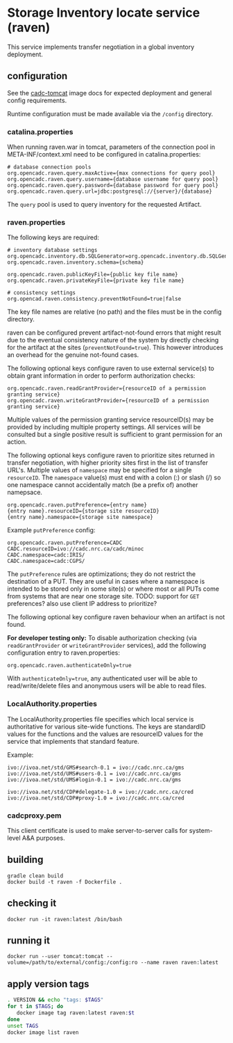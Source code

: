 # Storage Inventory locate service (raven)
This service implements transfer negotiation in a global inventory deployment.

## configuration
See the [cadc-tomcat](https://github.com/opencadc/docker-base/tree/master/cadc-tomcat) image docs 
for expected deployment and general config requirements.

Runtime configuration must be made available via the `/config` directory.

### catalina.properties
When running raven.war in tomcat, parameters of the connection pool in META-INF/context.xml need
to be configured in catalina.properties:
```
# database connection pools
org.opencadc.raven.query.maxActive={max connections for query pool}
org.opencadc.raven.query.username={database username for query pool}
org.opencadc.raven.query.password={database password for query pool}
org.opencadc.raven.query.url=jdbc:postgresql://{server}/{database}

```
The `query` pool is used to query inventory for the requested Artifact.

### raven.properties
The following keys are required:
```
# inventory database settings
org.opencadc.inventory.db.SQLGenerator=org.opencadc.inventory.db.SQLGenerator
org.opencadc.raven.inventory.schema={schema}

org.opencadc.raven.publicKeyFile={public key file name}
org.opencadc.raven.privateKeyFile={private key file name}

# consistency settings
org.opencad.raven.consistency.preventNotFound=true|false
```
The key file names are relative (no path) and the files must be in the config directory.

raven can be configured prevent artifact-not-found errors that might result due to the eventual consistency nature of
the system by directly checking for the artifact at the sites (`preventNotFound=true`). This however introduces an
overhead for the genuine not-found cases.

The following optional keys configure raven to use external service(s) to obtain grant information in order
to perform authorization checks:
```
org.opencadc.raven.readGrantProvider={resourceID of a permission granting service}
org.opencadc.raven.writeGrantProvider={resourceID of a permission granting service}
```
Multiple values of the permission granting service resourceID(s) may be provided by including multiple property 
settings. All services will be consulted but a single positive result is sufficient to grant permission for an 
action.

The following optional keys configure raven to prioritize sites returned in transfer negotiation, with higher priority
sites first in the list of transfer URL's. Multiple values of `namespace` may be specified for a single `resourceID`. 
The `namespace` value(s) must end with a colon (:) or slash (/) so one namespace cannot accidentally match (be a 
prefix of) another namepsace.

```
org.opencadc.raven.putPreference={entry name}
{entry name}.resourceID={storage site resourceID}
{entry name}.namespace={storage site namespace}
```

Example `putPreference` config:
```
org.opencadc.raven.putPreference=CADC
CADC.resourceID=ivo://cadc.nrc.ca/cadc/minoc
CADC.namespace=cadc:IRIS/
CADC.namespace=cadc:CGPS/
```

The `putPreference` rules are optimizations; they do not restrict the destination of a PUT. They are useful in cases 
where a namespace is intended to be stored only in some site(s) or where most or all PUTs come from systems that are near one 
storage site. TODO: support for `GET` preferences? also use client IP address to prioritize?

The following optional key configure raven behaviour when an artifact is not found.



**For developer testing only:** To disable authorization checking (via `readGrantProvider` or `writeGrantProvider`
services), add the following configuration entry to raven.properties:
```
org.opencadc.raven.authenticateOnly=true
```
With `authenticateOnly=true`, any authenticated user will be able to read/write/delete files and anonymous users
will be able to read files.

### LocalAuthority.properties
The LocalAuthority.properties file specifies which local service is authoritative for various site-wide functions. The keys
are standardID values for the functions and the values are resourceID values for the service that implements that standard 
feature.

Example:
```
ivo://ivoa.net/std/GMS#search-0.1 = ivo://cadc.nrc.ca/gms           
ivo://ivoa.net/std/UMS#users-0.1 = ivo://cadc.nrc.ca/gms    
ivo://ivoa.net/std/UMS#login-0.1 = ivo://cadc.nrc.ca/gms           

ivo://ivoa.net/std/CDP#delegate-1.0 = ivo://cadc.nrc.ca/cred
ivo://ivoa.net/std/CDP#proxy-1.0 = ivo://cadc.nrc.ca/cred
```

### cadcproxy.pem
This client certificate is used to make server-to-server calls for system-level A&A purposes.

## building

```
gradle clean build
docker build -t raven -f Dockerfile .
```

## checking it
```
docker run -it raven:latest /bin/bash
```

## running it
```
docker run --user tomcat:tomcat --volume=/path/to/external/config:/config:ro --name raven raven:latest
```

## apply version tags
```bash
. VERSION && echo "tags: $TAGS" 
for t in $TAGS; do
   docker image tag raven:latest raven:$t
done
unset TAGS
docker image list raven
```
